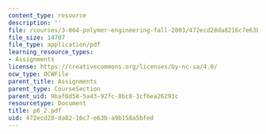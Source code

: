 ```yaml
---
content_type: resource
description: ''
file: /courses/3-064-polymer-engineering-fall-2003/472ecd28da8216c7e63ba9b158a5bfed_p6_2.pdf
file_size: 14707
file_type: application/pdf
learning_resource_types:
- Assignments
license: https://creativecommons.org/licenses/by-nc-sa/4.0/
ocw_type: OCWFile
parent_title: Assignments
parent_type: CourseSection
parent_uid: 9baf0d58-5a43-92fc-8bc8-3cf6ea26291c
resourcetype: Document
title: p6_2.pdf
uid: 472ecd28-da82-16c7-e63b-a9b158a5bfed
---
```


